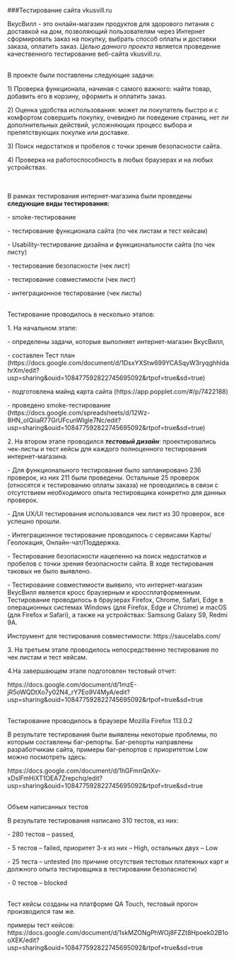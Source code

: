 ###Тестирование сайта vkusvill.ru
<br />
<p>ВкусВилл - это онлайн-магазин продуктов для здорового питания с доставкой на дом, позволяющий пользователям через Интернет сформировать заказ на покупку, выбрать способ оплаты и доставки заказа, оплатить заказ. 
<i> Целью данного проекта</i> является проведение качественного тестирование веб-сайта vkusvill.ru. </p>
<br />В проекте были поставлены следующие задачи:</p>
<p>1) Проверка функционала, начиная с самого важного: найти товар, добавить его в корзину, оформить и оплатить заказ.</p>
<p>2) Оценка удобства использования: может ли покупатель быстро и с комфортом совершить покупку, очевидно ли поведение страниц, нет ли дополнительных действий, усложняющих процесс выбора и препятствующих покупке или доставке.</p>
<p>3) Поиск недостатков и пробелов с точки зрения безопасности сайта.</p>
<p>4) Проверка на работоспособность в любых браузерах и на любых устройствах. </p>
<br />
<br />
В рамках тестирования интернет-магазина были проведены <b>следующие виды тестирования:</b>
<p>- smoke-тестирование</p>
<p>- тестирование функционала сайта (по чек листам и тест кейсам)</p>
<p>- Usability-тестирование дизайна и функциональности сайта (по чек листу)</p>
<p>- тестирование безопасности (чек лист)</p>
<p>- тестирование совместимости (чек лист)</p>
<p>- интеграционное тестирование (чек листы)</p>
<br />
Тестирование проводилось в несколько этапов:
<p>1. На начальном этапе:</p>
<p> - определены задачи, которые выполняет интернет-магазин ВкусВилл,</p>
<p> - составлен Тест план (https://docs.google.com/document/d/1DsxYXStw699YCASqyW3ryqghhIdahrXm/edit?usp=sharing&ouid=108477592822745695092&rtpof=true&sd=true) </p>
<p> - подготовлена майнд карта сайта (https://app.popplet.com/#/p/7422188) </p>
<p> - проведено smoke-тестирование (https://docs.google.com/spreadsheets/d/12Wz-8HN_oIQiiaR77GrUFcunWlgle7Nc/edit?usp=sharing&ouid=108477592822745695092&rtpof=true&sd=true)</p>
<p>2. На втором этапе проводился <b><i>тестовый дизайн</i></b>: проектировались чек-листы и тест кейсы для каждого полноценного тестирования интернет-магазина. </p>
<p>- Для функционального тестирования было запланировано 236 проверок, из них 211 были проведены. Остальные 25 проверок (относятся к тестированию оплаты заказа) не проводились в связи с отсутствием необходимого опыта тестировщика конкретно для данных проверок. </p>
<p>- Для UX/UI тестирования использовался чек лист из 30 проверок, все успешно прошли. </p>
<p>- Интеграционное тестирование проводилось с сервисами Карты/Геолокация, Онлайн-чат/Поддержка.  </p>
<p>- Тестирование безопасности нацеленно на поиск недостатков и пробелов с точки зрения безопасности сайта. В ходе тестирования таковых не было выявлено. </p>
<p>- Тестирование совместимости выявило, что интернет-магазин ВкусВилл является кросс браузерным и кроссплатформенным. Тестирование проводилось в браузерах Firefox, Chrome, Safari, Edge в операционных системах Windows (для Firefox, Edge и Chrome) и macOS (для Firefox и Safari), а также на устройствах: Samsung Galaxy S9, Redmi 9A. </p>
</p>Инструмент для тестирования совместимости: https://saucelabs.com/ </p>
<p>3. На третьем этапе проводилось непосредственно тестирование по чек листам и тест кейсам. </p>
<p>4.На завершающем этапе подготовлен тестовый отчет:</p>
</p>https://docs.google.com/document/d/1mzE-jR5oWQDtXo7y02N4_rY7Eo9V4MyA/edit?usp=sharing&ouid=108477592822745695092&rtpof=true&sd=true </p>
<br />
Тестирование проводилось в браузере Mozilla Firefox 113.0.2
<br />
<p>В результате тестирования были выявлены некоторые проблемы, по которым составлены баг-репорты. Баг-репорты направлены разработчикам сайта, примеры баг-репортов с приоритетом Low можно посмотреть здесь:</p>
<p> https://docs.google.com/document/d/1hGFmnQnXv-xDslFmHiXT1OEA7Zrepchq/edit?usp=sharing&ouid=108477592822745695092&rtpof=true&sd=true </p>
<br />
Объем написанных тестов
<p>В результате тестирования написано 310 тестов, из них:</p>
<p>- 280 тестов – passed,</p>
<p>- 5 тестов – failed, приоритет 3-х из них – High, остальных двух – Low </p>
<p>- 25 теста – untested (по причине отсутствия тестовых платежных карт и должного опыта тестировщика в тестировании безопасности)</p>
<p>- 0 тестов – blocked</p>
<br />
Тест кейсы созданы на платформе QA Touch, тестовый прогон производился там же.
<p>примеры тест кейсов: https://docs.google.com/document/d/1skMZONgPhWOj8FZZt8Hpoek02B1ooXEK/edit?usp=sharing&ouid=108477592822745695092&rtpof=true&sd=true </p>

